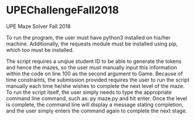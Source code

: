 # UPEChallengeFall2018

UPE Maze Solver Fall 2018

To run the program, the user must have python3 installed on his/her machine. 
Additionally, the requests module must be installed using pip, which too must be installed.

The script requires a unqiue student ID to be able to generate the tokens and hence the mazes, so
the user must manually input this information within the code on line 100 as the second argument to Game.
Because of time constraints, the submission provided requires the user to run the script manually
each time he/she wishes to complete the next level of the maze. To run the script itself, the user
simply needs to type the appropriate command line command, such as:
	py maze.py
and hit enter. Once the level is complete, the command line will display a message stating completion,
and the user simply enters the command again to complete the next stage.

